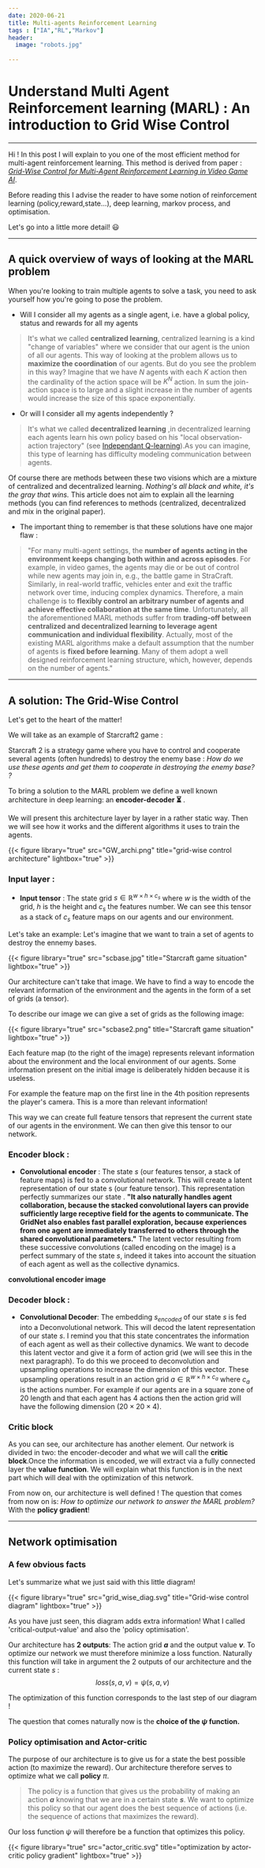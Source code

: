 ```yaml
---
date: 2020-06-21
title: Multi-agents Reinforcement Learning
tags : ["IA","RL","Markov"]
header:
  image: "robots.jpg"
  
---
```

# Understand Multi Agent Reinforcement learning (MARL) : An introduction to Grid Wise Control

***

Hi ! In this post I will explain to you one of the most efficient method for multi-agent reinforcement learning. This method is derived from paper :
[*Grid-Wise Control for Multi-Agent Reinforcement Learning in Video Game AI*](http://proceedings.mlr.press/v97/han19a/han19a.pdf).

Before reading this I advise the reader to have some notion of reinforcement learning (policy,reward,state...), deep learning, markov process, and optimisation.



Let's go into a little more detail! :smiley:
***
## A quick overview of ways of looking at the MARL problem



When you're looking to train multiple agents to solve a task, you need to ask yourself how you're going to pose the problem.

- Will I consider all my agents as a single agent, i.e. have a global policy, status and rewards for all my agents  
> It's what we  called **centralized learning**, centralized learning is a kind "change of variables" where we consider that our agent is the union of all our agents. This way of looking at the problem allows us to **maximize the coordination** of our agents. But do you see the problem in this way? Imagine that we have $N$ agents with each $K$ action then the cardinality of the action space will be $K^N$ action. In sum the join-action space is to large and a slight increase in the number of agents would increase the size of this space exponentially.





- Or will I consider all my agents independently ?
> It's what we  called **decentralized learning** ,in decentralized learning each agents learn his own policy based on his "local observation-action trajectory" (see [Independant Q-learning](http://web.media.mit.edu/~cynthiab/Readings/tan-MAS-reinfLearn.pdf)).As you can imagine, this type of learning has difficulty modeling communication between agents.


Of course there are methods between these two visions which are a mixture of centralized and decentralized learning. *Nothing's all black and white, it's the gray that wins.*
This article does not aim to explain all the learning methods (you can find references to methods (centralized, decentralized and mix in the original paper).

- The important thing to remember is that these solutions have one major flaw :
>  "For many multi-agent settings, the **number of agents acting
in the environment keeps changing both within and across
episodes**. For example, in video games, the agents may die
or be out of control while new agents may join in, e.g., the
battle game in StraCraft. Similarly, in real-world traffic,
vehicles enter and exit the traffic network over time, inducing complex dynamics. Therefore, a main challenge is to
**flexibly control an arbitrary number of agents and achieve
effective collaboration at the same time**. Unfortunately, all
the aforementioned MARL methods suffer from **trading-off
between centralized and decentralized learning to leverage
agent communication and individual flexibility**. Actually,
most of the existing MARL algorithms make a default assumption that the number of agents is **fixed before learning**.
Many of them adopt a well designed reinforcement learning
structure, which, however, depends on the number of agents."

***
## A solution: The Grid-Wise Control

Let's get to the heart of the matter!

We will take as an example of Starcraft2 game :

 Starcraft 2 is a strategy game where you have to control and cooperate several agents (often hundreds) to destroy the enemy base : *How do we use these agents and get them to cooperate in destroying the enemy base? ?*


To bring a solution to the MARL problem we define a well known architecture in deep learning: an **encoder-decoder :hourglass_flowing_sand:** .

We will present this architecture layer by layer in a rather static way. Then we will see how it works and the different algorithms it uses to train the agents.



{{< figure library="true" src="GW_archi.png" title="grid-wise control architecture" lightbox="true" >}}


### Input layer :


* **Input tensor** : The state grid $s \in \mathbb{R}^{w \times h \times c_{s}}$ where $w$ is the width of the grid, $h$ is the height and $c_{s}$ the features number. We can see this tensor as a stack of $c_s$ feature maps on our agents and our environment.

Let's take an example: Let's imagine that we want to train a set of agents to destroy the ennemy bases.

{{< figure library="true" src="scbase.jpg" title="Starcraft game situation" lightbox="true" >}}

Our architecture can't take that image. We have to find a way to encode the relevant information of the environment and the agents in the form of a set of grids (a tensor).

To describe our image we can give a set of grids as the following image:

{{< figure library="true" src="scbase2.png" title="Starcraft game situation" lightbox="true" >}}


Each feature map (to the right of the image) represents relevant information about the environment and the local environment of our agents. Some information present on the initial image is deliberately hidden because it is useless.

For example the feature map on the first line in the 4th position represents the player's camera. This is a more than relevant information!

This way we can create full feature tensors that represent the current state of our agents in the environment. We can then give this tensor to our network.

### Encoder block :

* **Convolutional encoder** : The state $s$ (our features tensor, a stack of feature maps) is fed to a convolutional network. This will create a latent representation of our state s (our feature tensor). This representation perfectly summarizes our state .
**"It also naturally handles agent collaboration, because the stacked convolutional layers can provide
sufficiently large receptive field for the agents to communicate. The GridNet also enables fast parallel exploration,
because experiences from one agent are immediately transferred to others through the shared convolutional parameters."**
The latent vector resulting from these successive convolutions (called encoding on the image) is a perfect summary of the state $s$, indeed it takes into account the situation of each agent as well as the collective dynamics.

**convolutional encoder image**


### Decoder block :

* **Convolutional Decoder**: The embedding $s_{encoded}$ of our state $s$ is fed into a Deconvolutional network. This will decod the latent representation of our state $s$. I remind you that this state concentrates the information of each agent as well as their collective dynamics. We want to decode this latent vector and give it a form of action grid (we will see this in the next paragraph). To do this we proceed to deconvolution and upsampling operations to increase the dimension of this vector. These upsampling operations result in an action grid $a \in \mathbb{R}^{w \times h \times c_{a}}$ where $c_{a}$ is the actions number.
For example if our agents are in a square zone of 20 length and that each agent has 4 actions then the action grid will have the following dimension $(20 \times 20 \times 4)$.

### Critic block

As you can see, our architecture has another element. Our network is divided in two: the encoder-decoder and what we will call the **critic block**.Once the information is encoded, we will extract via a fully connected layer the **value function**. We will explain what this function is in the next part which will deal with the optimization of this network.


From now on, our architecture is well defined ! The question that comes from now on is: *How to optimize our network to answer the MARL problem?* With the **policy gradient**!
***
## Network optimisation

### A few obvious facts

Let's summarize what we just said with this little diagram!


{{< figure library="true" src="grid_wise_diag.svg" title="Grid-wise control diagram" lightbox="true" >}}


As you have just seen, this diagram adds extra information! What I called 'critical-output-value' and also the 'policy optimisation'.

Our architecture has **2 outputs**: The action grid **$a$** and the output value **$v$**. To optimize our network we must therefore minimize a loss function. Naturally this function will take in argument the 2 outputs of our architecture and the current state $s$ :
$$loss(s,a,v) = \psi(s,a,v)$$



The optimization of this function corresponds to the last step of our diagram !

The question that comes naturally now is the **choice of the $\psi$ function.**

### Policy optimisation and Actor-critic

The purpose of our architecture is to give us for a state the best possible action (to maximize the reward). Our architecture therefore serves to optimize what we call **policy** $\pi$.

>The policy is a function that gives us the probability of making an action **$a$** knowing that we are in a certain state **$s$**. We want to optimize this policy so that our agent does the best sequence of actions (i.e. the sequence of actions that maximizes the reward).

Our loss function $\psi$ will therefore be a function that optimizes this policy.

{{< figure library="true" src="actor_critic.svg" title="optimization by actor-critic policy gradient" lightbox="true" >}}
